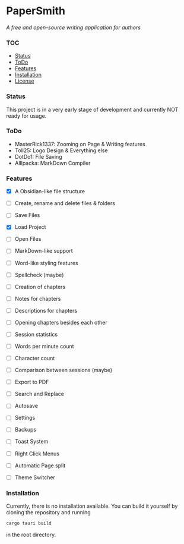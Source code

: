 # PaperSmith

_A free and open-source writing application for authors_


### TOC
- [Status](#status)
- [ToDo](#todo)
- [Features](#features)
- [Installation](#installation)
- [License](LICENSE)

### Status

This project is in a very early stage of development and currently NOT ready for usage.

### ToDo

- MasterRick1337: Zooming on Page & Writing features
- Toll25: Logo Design & Everything else
- DotDo1: File Saving
- Alllpacka: MarkDown Compiler


### Features

- [X] A Obsidian-like file structure
- [ ] Create, rename and delete files & folders
- [ ] Save Files
- [X] Load Project
- [ ] Open Files
- [ ] MarkDown-like support
- [ ] Word-like styling features
- [ ] Spellcheck (maybe)
- [ ] Creation of chapters
- [ ] Notes for chapters
- [ ] Descriptions for chapters
- [ ] Opening chapters besides each other
- [ ] Session statistics
- [ ] Words per minute count
- [ ] Character count
- [ ] Comparison between sessions (maybe)
- [ ] Export to PDF
- [ ] Search and Replace
- [ ] Autosave
- [ ] Settings
- [ ] Backups
- [ ] Toast System
- [ ] Right Click Menus
- [ ] Automatic Page split
- [ ] Theme Switcher


### Installation

Currently, there is no installation available. You can build it yourself by cloning the repository and running 
```bash
cargo tauri build
``` 
in the root directory.
